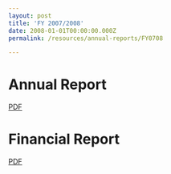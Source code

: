 ```yaml
---
layout: post
title: 'FY 2007/2008'
date: 2008-01-01T00:00:00.000Z
permalink: /resources/annual-reports/FY0708

---
```



# **Annual Report**
[PDF](/resources/annual-reports/files/Sentosa_AR_0708.pdf)


# **Financial Report**
[PDF](/resources/annual-reports/files/Sentosa_AR_0708_Financial_Report.pdf)